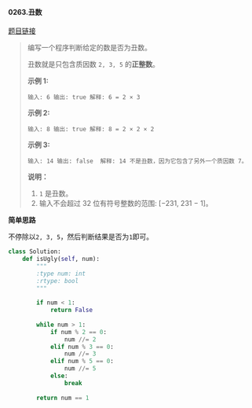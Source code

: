 #### 0263.丑数

[题目链接](https://leetcode-cn.com/problems/ugly-number/)

> 编写一个程序判断给定的数是否为丑数。
>
> 丑数就是只包含质因数 `2, 3, 5` 的**正整数**。
>
> **示例 1:**
>
> `
> 输入: 6
> 输出: true
> 解释: 6 = 2 × 3
> `
>
> **示例 2:**
>
> `
> 输入: 8
> 输出: true
> 解释: 8 = 2 × 2 × 2
> `
>
> **示例 3:**
>
> `
> 输入: 14
> 输出: false 
> 解释: 14 不是丑数，因为它包含了另外一个质因数 7。
> `
>
> **说明：**
>
> 1. `1` 是丑数。
> 2. 输入不会超过 32 位有符号整数的范围: [−231,  231 − 1]。

**简单思路**

不停除以`2, 3, 5`，然后判断结果是否为`1`即可。

```python
class Solution:
    def isUgly(self, num):
        """
        :type num: int
        :rtype: bool
        """
        
        if num < 1:
            return False
        
        while num > 1:
            if num % 2 == 0:
                num //= 2
            elif num % 3 == 0:
                num //= 3
            elif num % 5 == 0:
                num //= 5
            else:
                break
        
        return num == 1
```


